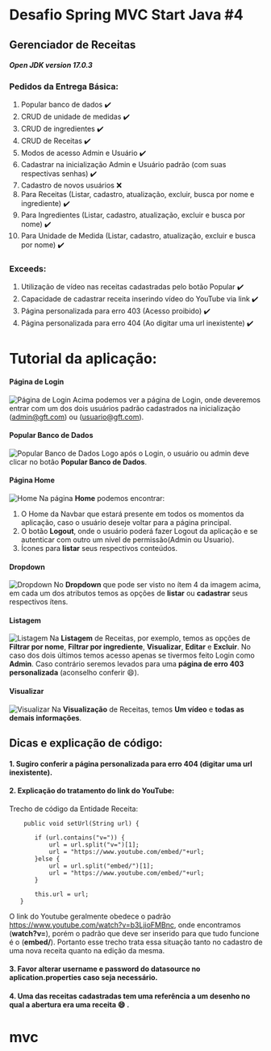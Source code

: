 # Desafio Spring MVC Start Java #4
## Gerenciador de Receitas
##### Open JDK version 17.0.3

### Pedidos da Entrega Básica:
1. Popular banco de dados :heavy_check_mark:
2. CRUD de unidade de medidas :heavy_check_mark:
3. CRUD de ingredientes :heavy_check_mark:
4. CRUD de Receitas :heavy_check_mark:
5. Modos de acesso Admin e Usuário :heavy_check_mark:
6. Cadastrar na inicialização Admin e Usuário padrão (com suas respectivas senhas) :heavy_check_mark:
7. Cadastro de novos usuários :x:
8. Para Receitas (Listar, cadastro, atualização, excluir, busca por nome e ingrediente) :heavy_check_mark:
9. Para Ingredientes (Listar, cadastro, atualização, excluir e busca por nome) :heavy_check_mark:
10. Para Unidade de Medida (Listar, cadastro, atualização, excluir e busca por nome) :heavy_check_mark:
### Exceeds:
1. Utilização de vídeo nas receitas cadastradas pelo botão Popular :heavy_check_mark:
2. Capacidade de cadastrar receita inserindo vídeo do YouTube via link :heavy_check_mark:
3. Página personalizada para erro 403 (Acesso proibido) :heavy_check_mark:
4. Página personalizada para erro 404 (Ao digitar uma url inexistente) :heavy_check_mark:

# Tutorial da aplicação:
#### Página de Login
![Página de Login](https://i.imgur.com/ZboYNQ7.png)
 Acima podemos ver a página de Login, onde deveremos entrar com um dos dois usuários padrão cadastrados na inicialização (admin@gft.com) ou (usuario@gft.com).
#### Popular Banco de Dados
![Popular Banco de Dados](https://i.imgur.com/9LDkmwa.png)
 Logo após o Login, o usuário ou admin deve clicar no botão **Popular Banco de Dados**.
#### Página Home
![Home](https://i.imgur.com/rKxI9Nx.png)
 Na página **Home** podemos encontrar:
 1. O Home da Navbar que estará presente em todos os momentos da aplicação, caso o usuário deseje voltar para a página principal.
 2. O botão **Logout**, onde o usuário poderá fazer Logout da aplicação e se autenticar com outro um nível de permissão(Admin ou Usuario).
 3. Ícones para **listar** seus respectivos conteúdos.
#### Dropdown
![Dropdown](https://i.imgur.com/S1X4gbd.png)
 No **Dropdown** que pode ser visto no ítem 4 da imagem acima, em cada um dos atributos temos as opções de **listar** ou **cadastrar** seus respectivos ítens.
#### Listagem
![Listagem](https://i.imgur.com/UTmgzFs.png)
 Na **Listagem** de Receitas, por exemplo, temos as opções de **Filtrar por nome**, **Filtrar por ingrediente**, **Visualizar**, **Editar** e **Excluir**. No caso dos dois últimos temos acesso apenas se tivermos feito Login como **Admin**. Caso contrário seremos levados para uma **página de erro 403 personalizada** (aconselho conferir :smile:).
#### Visualizar
![Visualizar](https://i.imgur.com/nCZzeDe.png)
 Na **Visualização** de Receitas, temos **Um vídeo** e **todas as demais informações**.
## Dicas e explicação de código:
#### 1. Sugiro conferir a página personalizada para erro 404 (digitar uma url inexistente).
#### 2. Explicação do tratamento do link do YouTube:
 Trecho de código da Entidade Receita:

 ~~~
     public void setUrl(String url) {

        if (url.contains("v=")) {
            url = url.split("v=")[1];
            url = "https://www.youtube.com/embed/"+url;
        }else {
            url = url.split("embed/")[1];
            url = "https://www.youtube.com/embed/"+url;
        }

        this.url = url;
    }
~~~
 O link do Youtube geralmente obedece o padrão https://www.youtube.com/watch?v=b3LjioFMBnc, onde encontramos (**watch?v=**), porém o padrão que deve ser inserido para que tudo funcione é o (**embed/**). Portanto esse trecho trata essa situação tanto no cadastro de uma nova receita quanto na edição da mesma.
 #### 3. Favor alterar username e password do datasource no aplication.properties caso seja necessário.
 #### 4. Uma das receitas cadastradas tem uma referência a um desenho no qual a abertura era uma receita :smile: .


# mvc
